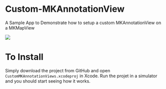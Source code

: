 Custom-MKAnnotationView
=======================

A Sample App to Demonstrate how to setup a custom MKAnnotationView on a MKMapView

![](http://cloud.shaheenghiassy.com/image/3Z0M280F042L/iOS%20Simulator%20Screen%20Shot%20Oct%2011,%202014,%201.39.19%20AM.png)

To Install
==========
Simply download the project from GitHub and open `CustomMKAnnotationViews.xcodeproj` in Xcode. Run the projet in a simulator and you should start seeing how it works.